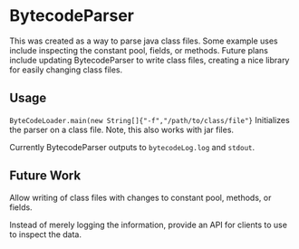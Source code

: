 # BytecodeParser
This was created as a way to parse java class files.
Some example uses include inspecting the constant pool, fields, or methods.
Future plans include updating BytecodeParser to write class files, creating a nice library for easily changing class files.

## Usage
`ByteCodeLoader.main(new String[]{"-f","/path/to/class/file"}` Initializes the parser on a class file. Note, this also works with jar files.

Currently BytecodeParser outputs to `bytecodeLog.log` and `stdout`.

## Future Work
Allow writing of class files with changes to constant pool, methods, or fields. 

Instead of merely logging the information, provide an API for clients to use to inspect the data.
